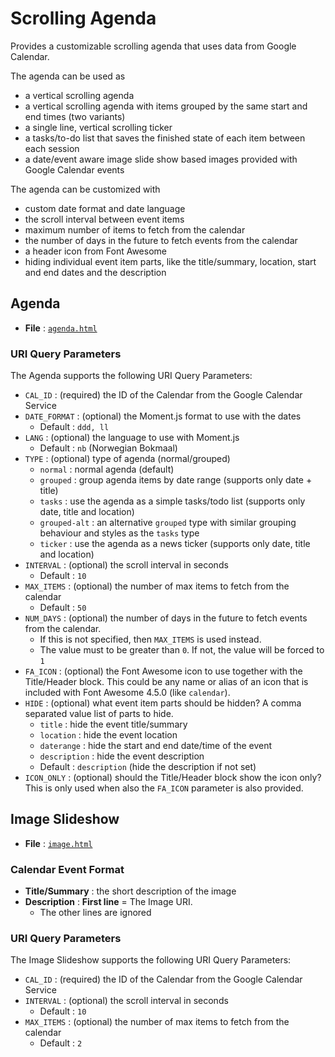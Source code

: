 ﻿# Scrolling Agenda #

Provides a customizable scrolling agenda that uses data from Google Calendar.

The agenda can be used as

* a vertical scrolling agenda
* a vertical scrolling agenda with items grouped by the same start and end 
  times (two variants)
* a single line, vertical scrolling ticker
* a tasks/to-do list that saves the finished state of each item between each 
  session
* a date/event aware image slide show based images provided with Google 
  Calendar events

The agenda can be customized with

* custom date format and date language
* the scroll interval between event items
* maximum number of items to fetch from the calendar
* the number of days in the future to fetch events from the calendar
* a header icon from Font Awesome
* hiding individual event item parts, like the title/summary, location, start 
  and end dates and the description

## Agenda ##

* **File** : [`agenda.html`](agenda.html)

### URI Query Parameters ###

The Agenda supports the following URI Query Parameters:

* `CAL_ID` : (required) the ID of the Calendar from the Google Calendar Service
* `DATE_FORMAT` : (optional) the Moment.js format to use with the dates
    * Default : `ddd, ll`
* `LANG` : (optional) the language to use with Moment.js
    * Default : `nb` (Norwegian Bokmaal)
* `TYPE` : (optional) type of agenda (normal/grouped)
    * `normal` : normal agenda (default)
    * `grouped` : group agenda items by date range (supports only date + title)
    * `tasks` : use the agenda as a simple tasks/todo list (supports only date,
      title and location)
    * `grouped-alt` : an alternative `grouped` type with similar grouping 
      behaviour and styles as the `tasks` type
    * `ticker` : use the agenda as a news ticker (supports only date, title and
      location)
* `INTERVAL` : (optional) the scroll interval in seconds
    * Default : `10`
* `MAX_ITEMS` : (optional) the number of max items to fetch from the calendar
    * Default : `50`
* `NUM_DAYS` : (optional) the number of days in the future to fetch events from
  the calendar.
    - If this is not specified, then `MAX_ITEMS` is used instead.
    - The value must to be greater than `0`. If not, the value will be forced 
      to `1`
* `FA_ICON` : (optional) the Font Awesome icon to use together with the 
  Title/Header block. This could be any name or alias of an icon that is 
  included with Font Awesome 4.5.0 (like `calendar`).
* `HIDE` : (optional) what event item parts should be hidden? A comma separated
  value list of parts to hide.
    * `title` : hide the event title/summary
    * `location` : hide the event location
    * `daterange` : hide the start and end date/time of the event
    * `description` : hide the event description
    * Default : `description` (hide the description if not set)
* `ICON_ONLY` : (optional) should the Title/Header block show the icon only? 
  This is only used when also the `FA_ICON` parameter is also provided.

## Image Slideshow ##

* **File** : [`image.html`](image.html)

### Calendar Event Format ###

* **Title/Summary** : the short description of the image
* **Description** : **First line** = The Image URI.
    * The other lines are ignored

### URI Query Parameters ###

The Image Slideshow supports the following URI Query Parameters:

* `CAL_ID` : (required) the ID of the Calendar from the Google Calendar Service
* `INTERVAL` : (optional) the scroll interval in seconds
    * Default : `10`
* `MAX_ITEMS` : (optional) the number of max items to fetch from the calendar
    * Default : `2`
